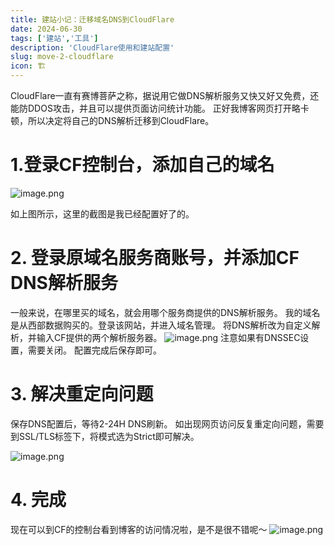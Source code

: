 ```yaml
---
title: 建站小记：迁移域名DNS到CloudFlare
date: 2024-06-30
tags: ['建站','工具']
description: 'CloudFlare使用和建站配置'
slug: move-2-cloudflare
icon: 🏗️
---
```


CloudFlare一直有赛博菩萨之称，据说用它做DNS解析服务又快又好又免费，还能防DDOS攻击，并且可以提供页面访问统计功能。
正好我博客网页打开略卡顿，所以决定将自己的DNS解析迁移到CloudFlare。


# 1.登录CF控制台，添加自己的域名
![image.png](https://cdn.jsdelivr.net/gh/Ygria/Pictures@main/20240630232345.png)


如上图所示，这里的截图是我已经配置好了的。
# 2. 登录原域名服务商账号，并添加CF DNS解析服务

一般来说，在哪里买的域名，就会用哪个服务商提供的DNS解析服务。
我的域名是从西部数据购买的。登录该网站，并进入域名管理。
将DNS解析改为自定义解析，并输入CF提供的两个解析服务器。
![image.png](https://cdn.jsdelivr.net/gh/Ygria/Pictures@main/20240630233346.png)
注意如果有DNSSEC设置，需要关闭。
配置完成后保存即可。

# 3. 解决重定向问题
保存DNS配置后，等待2-24H DNS刷新。
如出现网页访问反复重定向问题，需要到SSL/TLS标签下，将模式选为Strict即可解决。

![image.png](https://cdn.jsdelivr.net/gh/Ygria/Pictures@main/20240630233944.png)

# 4. 完成
现在可以到CF的控制台看到博客的访问情况啦，是不是很不错呢～
![image.png](https://cdn.jsdelivr.net/gh/Ygria/Pictures@main/20240630234128.png)
